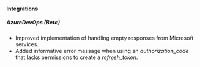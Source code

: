 
#### Integrations
##### AzureDevOps (Beta)
- Improved implementation of handling empty responses from Microsoft services.
- Added informative error message when using an *authorization_code* that lacks permissions to create a *refresh_token*. 
